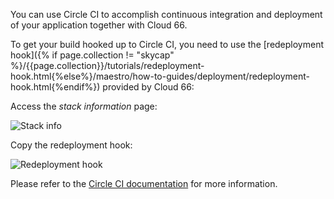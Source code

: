 
You can use Circle CI to accomplish continuous integration and deployment of your application together with Cloud 66.

To get your build hooked up to Circle CI, you need to use the [redeployment hook]({% if page.collection != "skycap" %}/{{page.collection}}/tutorials/redeployment-hook.html{%else%}/maestro/how-to-guides/deployment/redeployment-hook.html{%endif%}) provided by Cloud 66:

Access the _stack information_ page:

![Stack info](http://assets.cloud66.com/help/images/stack_information.png)

Copy the redeployment hook:

![Redeployment hook](http://assets.cloud66.com/help/images/stack_info_overlay.png)

Please refer to the [Circle CI documentation](https://circleci.com/docs/configuration) for more information.
